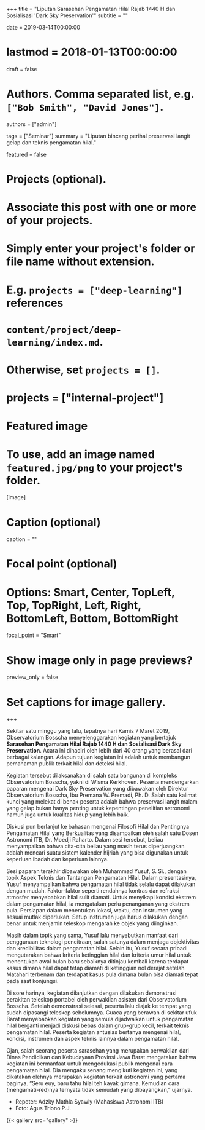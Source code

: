 +++
title = "Liputan Sarasehan Pengamatan Hilal Rajab 1440 H dan Sosialisasi 'Dark Sky Preservation'"
subtitle = ""

date = 2019-03-14T00:00:00
# lastmod = 2018-01-13T00:00:00
draft = false

# Authors. Comma separated list, e.g. `["Bob Smith", "David Jones"]`.
authors = ["admin"]

tags = ["Seminar"]
summary = "Liputan bincang perihal preservasi langit gelap dan teknis pengamatan hilal."

featured = false

# Projects (optional).
#   Associate this post with one or more of your projects.
#   Simply enter your project's folder or file name without extension.
#   E.g. `projects = ["deep-learning"]` references 
#   `content/project/deep-learning/index.md`.
#   Otherwise, set `projects = []`.
# projects = ["internal-project"]

# Featured image
# To use, add an image named `featured.jpg/png` to your project's folder. 
[image]
  # Caption (optional)
  caption = ""

  # Focal point (optional)
  # Options: Smart, Center, TopLeft, Top, TopRight, Left, Right, BottomLeft, Bottom, BottomRight
  focal_point = "Smart"

  # Show image only in page previews?
  preview_only = false

# Set captions for image gallery.
+++

Sekitar satu minggu yang lalu, tepatnya hari Kamis 7 Maret 2019, Observatorium Bosscha menyelenggarakan kegiatan yang bertajuk **Sarasehan Pengamatan Hilal Rajab 1440 H dan Sosialisasi Dark Sky Preservation**. Acara ini dihadiri oleh lebih dari 40 orang yang berasal dari berbagai kalangan. Adapun tujuan kegiatan ini adalah untuk membangun pemahaman publik terkait hilal dan deteksi hilal.

Kegiatan tersebut dilaksanakan di salah satu bangunan di kompleks Observatorium Bosscha, yakni di Wisma Kerkhoven. Peserta mendengarkan paparan mengenai Dark Sky Preservation yang dibawakan oleh Direktur Observatorium Bosscha, Ibu Premana W. Premadi, Ph. D. Salah satu kalimat kunci yang melekat di benak peserta adalah bahwa preservasi langit malam yang gelap bukan hanya penting untuk kepentingan penelitian astronomi namun juga untuk kualitas hidup yang lebih baik.

Diskusi pun berlanjut ke bahasan mengenai Filosofi Hilal dan Pentingnya Pengamatan Hilal yang Berkualitas yang disampaikan oleh salah satu Dosen Astronomi ITB, Dr. Moedji Raharto. Dalam sesi tersebut, beliau menyampaikan bahwa  cita-cita beliau yang masih terus diperjuangkan adalah mencari suatu sistem kalender hijriah yang bisa digunakan untuk keperluan ibadah dan keperluan lainnya.

Sesi paparan terakhir dibawakan oleh Muhammad Yusuf, S. Si., dengan topik Aspek Teknis dan Tantangan Pengamatan Hilal. Dalam presentasinya, Yusuf menyampaikan bahwa pengamatan hilal tidak selalu dapat dilakukan dengan mudah. Faktor-faktor seperti rendahnya kontras dan refraksi atmosfer menyebabkan hilal sulit diamati. Untuk menyikapi kondisi ekstrem dalam pengamatan hilal, ia mengatakan perlu penanganan yang ekstrem pula. Persiapan dalam menentukan lokasi, waktu, dan instrumen yang sesuai mutlak diperlukan. Setup instrumen juga harus dilakukan dengan benar untuk menjamin teleskop mengarah ke objek yang diinginkan.

Masih dalam topik yang sama, Yusuf lalu menyebutkan manfaat dari penggunaan teknologi pencitraan, salah satunya dalam menjaga objektivitas dan kredibilitas dalam pengamatan hilal. Selain itu, Yusuf secara pribadi mengutarakan bahwa kriteria ketinggian hilal dan kriteria umur hilal untuk menentukan awal bulan baru sebaiknya ditinjau kembali karena terdapat kasus dimana hilal dapat tetap diamati di ketinggian nol derajat setelah Matahari terbenam dan terdapat kasus pula dimana bulan bisa diamati tepat pada saat konjungsi.

Di sore harinya, kegiatan dilanjutkan dengan dilakukan demonstrasi perakitan teleskop portabel oleh perwakilan asisten dari Observatorium Bosscha. Setelah demonstrasi selesai, peserta lalu diajak ke tempat yang sudah dipasangi teleskop sebelumnya. Cuaca yang berawan di sekitar ufuk Barat menyebabkan kegiatan yang semula dijadwalkan untuk pengamatan hilal berganti menjadi diskusi bebas dalam grup-grup kecil, terkait teknis pengamatan hilal. Peserta kegiatan antusias bertanya mengenai hilal, kondisi, instrumen dan aspek teknis lainnya dalam pengamatan hilal.

Ojan, salah seorang peserta sarasehan yang merupakan perwakilan dari Dinas Pendidikan dan Kebudayaan Provinsi Jawa Barat mengatakan bahwa kegiatan ini bermanfaat untuk mengedukasi publik mengenai cara pengamatan hilal. Dia mengaku senang mengikuti kegiatan ini, yang dikatakan olehnya merupakan kegiatan terkait astronomi yang pertama baginya. “Seru euy, baru tahu hilal teh kayak gimana. Kemudian cara (mengamati-red)nya ternyata tidak semudah yang dibayangkan,” ujarnya.

* Repoter: Adzky Mathla Syawly (Mahasiswa Astronomi ITB)
* Foto: Agus Triono P.J.

{{< gallery src="gallery" >}}